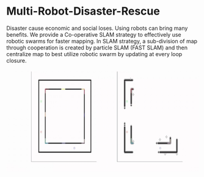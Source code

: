 # Multi-Robot-Disaster-Rescue
Disaster cause economic and social loses. Using robots can bring many benefits.  We provide a Co-operative SLAM strategy to effectively use robotic swarms for faster mapping. In SLAM strategy, a sub-division of map through cooperation  is created by particle SLAM (FAST SLAM) and then centralize map to best utilize robotic swarm by updating at every loop closure.
![image](https://github.com/yeqiubao/Multi-Robot-Disaster-Rescue/blob/master/screenshot_20170903_161635.jpg)
